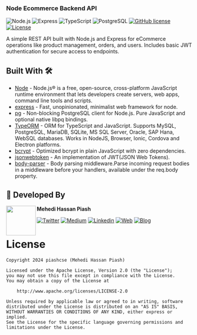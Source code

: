 ### Node Ecommerce Backend API
![Node.js](https://img.shields.io/badge/Node.js-18.0.0-brightgreen)
![Express](https://img.shields.io/badge/Express-4.17.1-brightgreen)
![TypeScript](https://img.shields.io/badge/TypeScript-4.4.4-blue)
![PostgreSQL](https://img.shields.io/badge/PostgreSQL-8.7.1-blue)
[![GitHub license](https://img.shields.io/badge/license-Apache%20License%202.0-blue.svg?style=flat)](https://www.apache.org/licenses/LICENSE-2.0)
<a href="https://github.com/piashcse"><img alt="License" src="https://img.shields.io/static/v1?label=GitHub&message=piashcse&color=C51162"/></a>

A simple REST API built with Node.js and Express for eCommerce operations like product management, orders, and users. Includes basic JWT authentication for secure access to endpoints.


## Built With 🛠
- [Node](https://nodejs.org/en) - Node.js® is a free, open-source, cross-platform JavaScript runtime environment that lets developers create servers, web apps, command line tools and scripts.
- [express](https://expressjs.com/) - Fast, unopinionated, minimalist web framework for node.
- [pg](https://github.com/brianc/node-postgres) - Non-blocking PostgreSQL client for Node.js. Pure JavaScript and optional native libpq bindings.
- [TypeORM](https://typeorm.io/) - ORM for TypeScript and JavaScript. Supports MySQL, PostgreSQL, MariaDB, SQLite, MS SQL Server, Oracle, SAP Hana, WebSQL databases. Works in NodeJS, Browser, Ionic, Cordova and Electron platforms.
- [bcrypt](https://github.com/dcodeIO/bcrypt.js) - Optimized bcrypt in plain JavaScript with zero dependencies.
- [jsonwebtoken](https://github.com/auth0/node-jsonwebtoken) - An implementation of JWT(JSON Web Tokens).
- [body-parser](https://www.npmjs.com/package/body-parser) - Body parsing middleware.Parse incoming request bodies in a middleware before your handlers, available under the req.body property.



## 👨 Developed By

<a href="https://twitter.com/piashcse" target="_blank">
  <img src="https://avatars.githubusercontent.com/piashcse" width="80" align="left">
</a>

**Mehedi Hassan Piash**

[![Twitter](https://img.shields.io/badge/-Twitter-1DA1F2?logo=x&logoColor=white&style=for-the-badge)](https://twitter.com/piashcse)
[![Medium](https://img.shields.io/badge/-Medium-00AB6C?logo=medium&logoColor=white&style=for-the-badge)](https://medium.com/@piashcse)
[![Linkedin](https://img.shields.io/badge/-LinkedIn-0077B5?logo=linkedin&logoColor=white&style=for-the-badge)](https://www.linkedin.com/in/piashcse/)
[![Web](https://img.shields.io/badge/-Web-0073E6?logo=appveyor&logoColor=white&style=for-the-badge)](https://piashcse.github.io/)
[![Blog](https://img.shields.io/badge/-Blog-0077B5?logo=readme&logoColor=white&style=for-the-badge)](https://piashcse.blogspot.com)

# License
```
Copyright 2024 piashcse (Mehedi Hassan Piash)

Licensed under the Apache License, Version 2.0 (the "License");
you may not use this file except in compliance with the License.
You may obtain a copy of the License at

    http://www.apache.org/licenses/LICENSE-2.0

Unless required by applicable law or agreed to in writing, software
distributed under the License is distributed on an "AS IS" BASIS,
WITHOUT WARRANTIES OR CONDITIONS OF ANY KIND, either express or implied.
See the License for the specific language governing permissions and
limitations under the License.
```

